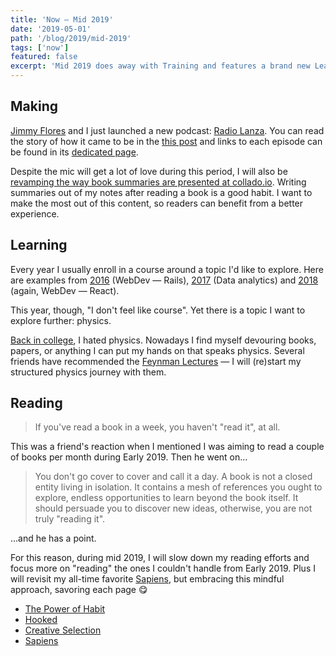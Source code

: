 ```yaml
---
title: 'Now — Mid 2019'
date: '2019-05-01'
path: '/blog/2019/mid-2019'
tags: ['now']
featured: false
excerpt: 'Mid 2019 does away with Training and features a brand new Learning section — kickstarting with no other than the Feynman Lectures 🤯. Other topics include Radio Lanza and a more mindful approach to reading.'
---
```


## Making

[Jimmy Flores](https://www.linkedin.com/in/soyjimmy/) and I just launched a new podcast: [Radio Lanza](https://www.radiolanza.com). You can read the story of how it came to be in the [this post](/blog/2019/radio-lanza) and links to each episode can be found in its [dedicated page](/blog/2019/radio-lanza).

Despite the mic will get a lot of love during this period, I will also be [revamping the way book summaries are presented at collado.io](/blog/2019/upgrading-books). Writing summaries out of my notes after reading a book is a good habit. I want to make the most out of this content, so readers can benefit from a better experience.

## Learning

Every year I usually enroll in a course around a topic I'd like to explore. Here are examples from [2016](/blog/2016/ironhack-experience) (WebDev — Rails), [2017](/blog/2018/udacity-dand) (Data analytics) and [2018](/blog/2018/udacity-rdnd) (again, WebDev — React).

This year, though, "I don't feel like course". Yet there is a topic I want to explore further: physics.

[Back in college](/blog/2013/industrial-engineer), I hated physics. Nowadays I find myself devouring books, papers, or anything I can put my hands on that speaks physics. Several friends have recommended the [Feynman Lectures](http://www.feynmanlectures.caltech.edu) — I will (re)start my structured physics journey with them.

## Reading

> If you've read a book in a week, you haven't "read it", at all.

This was a friend's reaction when I mentioned I was aiming to read a couple of books per month during Early 2019. Then he went on...

> You don't go cover to cover and call it a day. A book is not a closed entity living in isolation. It contains a mesh of references you ought to explore, endless opportunities to learn beyond the book itself. It should persuade you to discover new ideas, otherwise, you are not truly "reading it".

...and he has a point.

For this reason, during mid 2019, I will slow down my reading efforts and focus more on "reading" the ones I couldn't handle from Early 2019. Plus I will revisit my all-time favorite [Sapiens](https://www.amazon.com/dp/0062316095/), but embracing this mindful approach, savoring each page 😋

- [The Power of Habit](https://www.amazon.com/dp/B006WAIV6M/)
- [Hooked](https://www.amazon.com/dp/B00NW01MKM/)
- [Creative Selection](https://www.amazon.com/dp/B079DVT6VP/)
- [Sapiens](https://www.amazon.com/dp/0062316095/)
